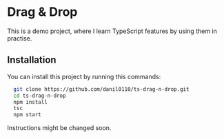 # Drag & Drop

This is a demo project, where I learn TypeScript features by using them in practise.

## Installation

You can install this project by running this commands:

```bash
  git clone https://github.com/danil0110/ts-drag-n-drop.git
  cd ts-drag-n-drop
  npm install
  tsc
  npm start
```

Instructions might be changed soon.
